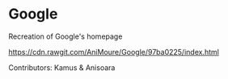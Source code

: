 # Google
Recreation of Google's homepage

https://cdn.rawgit.com/AniMoure/Google/97ba0225/index.html

Contributors: Kamus & Anisoara
